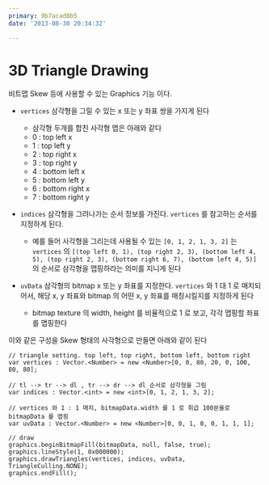 ```yaml
---
primary: 9b7acad8b5
date: '2013-08-30 20:34:32'

---
```


# 3D Triangle Drawing

비트맵 Skew 등에 사용할 수 있는 Graphics 기능 이다. 

- `vertices` 삼각형을 그릴 수 있는 x 또는 y 좌표 쌍을 가지게 된다
	- 삼각형 두개를 합친 사각형 맵은 아래와 같다 
	- 0 : top left x
	- 1 : top left y
	- 2 : top right x
	- 3 : top right y
	- 4 : bottom left x
	- 5 : bottom left y
	- 6 : bottom right x
	- 7 : bottom right y 
	
- `indices` 삼각형을 그려나가는 순서 정보를 가진다. `vertices` 를 참고하는 순서를 지정하게 된다. 
	- 예를 들어 사각형을 그리는데 사용될 수 있는 `[0, 1, 2, 1, 3, 2]` 는 `vertices` 의 `[(top left 0, 1), (top right 2, 3), (bottom left 4, 5), (top right 2, 3), (bottom right 6, 7), (bottom left 4, 5)]` 의 순서로 삼각형을 맵핑하라는 의미를 지니게 된다
	
- `uvData` 삼각형의 bitmap x 또는 y 좌표를 지정한다. `vertices` 와 1 대 1 로 매치되어서, 해당 x, y 좌표와 bitmap 의 어떤 x, y 좌표를 매칭시킬지를 지정하게 된다
	- bitmap texture 의 width, height 를 비율적으로 1 로 보고, 각각 맵핑할 좌표를 맵핑한다
	
이와 같은 구성을 Skew 형태의 사각형으로 만들면 아래와 같이 된다

	// triangle setting. top left, top right, bottom left, bottom right
	var vertices : Vector.<Number> = new <Number>[0, 0, 80, 20, 0, 100, 80, 80];
	
	// tl --> tr --> dl , tr --> dr --> dl 순서로 삼각형을 그림
	var indices : Vector.<int> = new <int>[0, 1, 2, 1, 3, 2];
	
	// vertices 와 1 : 1 매치, bitmapData.width 를 1 로 취급 100분율로 bitmapData 를 맵핑
	var uvData : Vector.<Number> = new <Number>[0, 0, 1, 0, 0, 1, 1, 1];
	
	// draw
	graphics.beginBitmapFill(bitmapData, null, false, true);
	graphics.lineStyle(1, 0x000000);
	graphics.drawTriangles(vertices, indices, uvData, TriangleCulling.NONE);
	graphics.endFill();